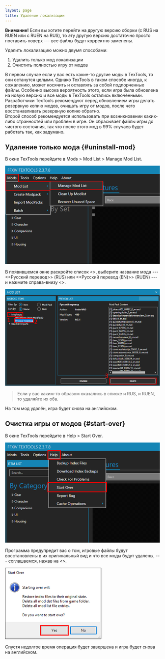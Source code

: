 ```yaml
---
layout: page
title: Удаление локализации
---
```


**Внимание!** Если вы хотите перейти на другую версию сборки (с RUS на RUEN или с RUEN на RUS), то эту другую версию достаточно просто поставить поверх --- все файлы будут корректно заменены.

Удалить локализацию можно двумя способами:
1. Удалить только мод локализации
2. Очистить полностью игру от модов

В первом случае если у вас есть какие-то другие моды в TexTools, то они останутся целыми. Однако TexTools в таком способе иногда, к сожалению, может косячить и оставлять за собой подпорченные файлы. Особенно высока вероятность этого, если игра была обновлена на новую версию и все моды в TexTools остались включёнными. Разработчики TexTools рекомендуют перед обновлением игры делать резервную копию модов, очищать игру от модов, после чего восстанавливать резервную копию обратно.\
Второй способ рекомендуется использовать при возникновении каких-либо странностей или проблем в игре. Он сбрасывает файлы игры до чистого состояния, так что после этого мод в 99% случаев будет работать так, как задумано.

## Удаление только мода {#uninstall-mod}

В окне TexTools перейдите в Mods > Mod List > Manage Mod List.

![Удаление локализации - 1](/assets/images/uninstall-guide-01.png)

В появившемся окне раскройте список <<ModPacks>>, выберите название мода --- <<Русский перевод>> (RUS) или <<Русский перевод (EN)>> (RUEN) --- и нажмите справа-внизу <<Delete>>.

![Удаление локализации - 2](/assets/images/uninstall-guide-02.png)

>Если у вас каким-то образом оказались в списке и RUS, и RUEN, то удаляйте их оба.

На том мод удалён, игра будет снова на английском.

## Очистка игры от модов {#start-over}

В окне TexTools перейдите в Help > Start Over.

![Удаление локализации - 3](/assets/images/uninstall-guide-03.png)

Программа предупредит вас о том, игровые файлы будут восстановлены в их оригинальный вид и что все моды будут удалены, --- соглашаемся, нажав на <<Yes>>.

![Удаление локализации - 4](/assets/images/uninstall-guide-04.png)

Спустя недолгое время операция будет завершена и игра будет снова на английском.